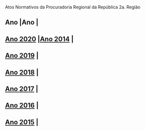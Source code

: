 Atos Normativos da Procuradoria Regional da República 2a. Região

Ano                      |Ano                      |
-----------------------------------------------------
[Ano 2020](2020/2020.md) |[Ano 2014](2014/2014.md) |
---------------------------
[Ano 2019](2019/2019.md) |
---------------------------
[Ano 2018](2018/2018.md) |
---------------------------
[Ano 2017](2017/2017.md) |
---------------------------
[Ano 2016](2016/2016.md) |
---------------------------
[Ano 2015](2015/2015.md) |
---------------------------




